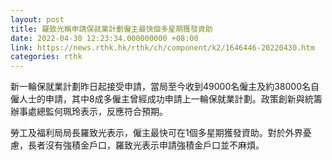 ```yaml
---
layout: post
title: 羅致光稱申請保就業計劃僱主最快個多星期獲發資助
date: 2022-04-30 12:23:34.000000000 +08:00
link: https://news.rthk.hk/rthk/ch/component/k2/1646446-20220430.htm
categories: rthk
---
```


新一輪保就業計劃昨日起接受申請，當局至今收到49000名僱主及約38000名自僱人士的申請，其中8成多僱主曾經成功申請上一輪保就業計劃。政策創新與統籌辦事處總監何珮玲表示，反應符合預期。

勞工及福利局局長羅致光表示，僱主最快可在1個多星期獲發資助。對於外界憂慮，長者沒有強積金戶口，羅致光表示申請強積金戶口並不麻煩。
